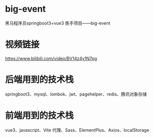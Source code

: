 # big-event
黑马程序员springboot3+vue3 练手项目——big-event
# 视频链接
https://www.bilibili.com/video/BV14z4y1N7pg
# 后端用到的技术栈
springboot3、mysql、lombok、jwt、pagehelper、redis、腾讯对象存储
# 前端用到的技术栈
vue3、javascript、Vite 代理、Sass、ElementPlus、Axios、localStorage
